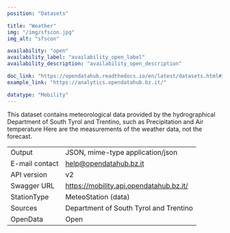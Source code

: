 ```yaml
---
position: "Datasets"

title: "Weather"
img: "/img/sfscon.jpg"
img_alt: "sfscon"

availability: "open"
availability_label: "availability_open_label"
availability_description: "availability_open_description"

doc_link: "https://opendatahub.readthedocs.io/en/latest/datasets.html#it-bz-opendatahub-weather"
example_link: "https://analytics.opendatahub.bz.it/"

datatype: "Mobility"
---
```


This dataset contains meteorological data provided by the hydrographical Department of South Tyrol and Trentino, such as Precipitation and Air temperature
Here are the measurements of the weather data, not the forecast.

|                |                                         |
| :------------- | --------------------------------------- |
| Output         | JSON, mime-type application/json        |
| E-mail contact | help@opendatahub.bz.it                  |
| API version    | v2                                      |
| Swagger URL    | https://mobility.api.opendatahub.bz.it/ |
| StationType    | MeteoStation (data)                     |
| Sources        | Department of South Tyrol and Trentino  |
| OpenData       | Open                                    |
